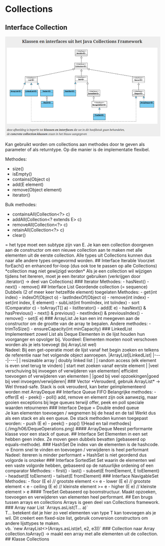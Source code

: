 # Collections


## Interface Collection<E>

![Collections Framework](./img/h06/CollectionsFramework.png)

Kan gebruikt worden om collections aan methodes door te geven als parameter of als returntype. Op die manier is de implementatie flexibel.

Methodes:
- size()
- isEmpty()
- contains(Object o)
- add(E element)
- remove(Object element)
- iterator()

Bulk methodes:
- containsAll(Collection<?> c)
- addAll(Collection<? extends E> c)
- removeAll(Collection<?> c)
- retainAll(Collection<?> c)
- clear()

<? extends E> = het type moet een subtype zijn van E.

Je kan een collection doorgeven aan de constructor om een nieuwe collection aan te maken met alle elementen uit de eerste collection. Alle types uit Collections kunnen dus naar alle andere types omgevormd worden.

## Interface Iterable<E>

Voorziet forEach() en enhanced for-loop (dus ook toe te passen op alle Collections) <br> *collection mag niet gewijzigd worden*

Als je een collection wil wijzigen tijdens het itereren, moet je een iterator gebruiken (verkrijgen door .iterator() -> deel van Collections<E>)

### Iterator
Methodes:
- hasNext()
- next()
- remove()

## Interface List<E>
Geordende collection (= sequence)

Dubbels (2 of meer keer hetzelfde element) toegelaten

Methodes:
- get(int index)
- indexOf(Object o)
- lastIndexOf(Object o)
- remove(int index)
- set(int index, E element)
- subList(int fromIndex, int toIndex)
- sort (Comparator <? super E> c)
- toArray(T[] a)
- listIterator()
- add(E e)
- hasNext() & hasPrevious()
- next() & previous()
- nextIndex() & previousIndex()
- remove()
- set(E e)

### ArrayList<E>
Je kan een int meegeven aan de constructor om de grootte van de array te bepalen.

Andere methodes:
- trimToSize()
- ensureCapacity(int minCapacity)

### LinkedList<E>
Implementeert zowel List<E> als Deque<E>
Elementen in de lijst houden hun voorganger en opvolger bij.

Voordeel: Elementen moeten nooit verschoven worden als je iets toevoegt (bij ArrayList wel) <br>
Nadeel: Bij een get-operatie moet de lijst vanaf het begin zoeken en telkens de referentie naar het volgende object aanroepen.

|ArrayList|LinkedList|
|----|----|
| resizeable array | doubly linked list |
| random access (elk element is even snel terug te vinden) | start met zoeken vanaf eerste element |
|veel verschuiving bij invoegen of verwijderen van elementen| efficiënt toevoegen of verwijderen van elementen |
|goed bij veel opzoekingen|goed bij veel invoegen/verwijderen|

### Vector <E>
*Verouderd, gebruik ArrayList*

-> Wel thread-safe.

Stack<E> is ook verouderd, kan beter geïmplementeerd worden met ArrayDeque<E>

## Interface Queue<E>
FIFO

Belangrijke methodes:
- offer(E e)
- peek()
- poll()

add, remove en element zijn ook aanwezig, maar gooien exceptions bij lege queues terwijl offer, peek en poll speciale waarden retourneren

### Interface Deque<E>
= Double ended queue <br>
Je kan elementen toevoegen / wegnemen bij de head en de tail

Werkt dus als een stack en als een queue.

De stack methoden kunnen toegepast worden:
- push (E e)
- peek()
- pop()

![Head en tail methodes](./img/h06/DequeOperations.png)

#### ArrayDeque
Meest performante klasse voor een stack of queue.

## Interface Set<E>
Elementen in een set hebben geen index. Ze moven geen dubbels bevatten (gebaseerd op equals-methode).

### HashSet<E>
De index van de elementen is de hashcode. -> Enorm snel te vinden en toevoegen / verwijderen is heel performant

Nadeel: itereren is minder performant + HashSet is niet geordend dus volgorde is onzeker

### Interface SortedSet<E>
Set waarin de elementen wel een vaste volgorde hebben, gebaseerd op de natuurlijke ordening of een comparator

Methodes:
- first()
- last()
- subset(E fromElement, E toElement)
- headset(E toElement)
- tailset(E fromElement)

### Interface NavigableSet<E>

Methodes:
- floor (E e) // grootste element <= e
- lower (E e) // grootste element < e
- ceiling (E e) // kleinste element >= e
- higher (E e) // kleinste element > e

#### TreeSet<E>
Gebaseerd op boomstructuur. Maakt opzoeken, toevoegen en verwijderen van elementen heel performant.

## Een brugs tussen arrays en collections
Arrays is geen deel van Collections framework.

### Array naar List
`Arrays.asList(T... a)` <br>
T... betekent dat je hier zo veel elementen van type T kan toevoegen als je wil.

Dit creëert een fixed-size list, gebruik conversion constructors om andere lijsttypes te maken. <br>
vb. `new ArrayList<>(Arrays.asList(e1, e2, e3))`

### Collection naar Array
collection.toArray() -> maakt een array met alle elementen uit de collection.




## Klasse Collections